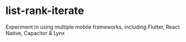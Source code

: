 # list-rank-iterate
Experiment in using multiple mobile frameworks, including Flutter, React Native, Capacitor &amp; Lynx
